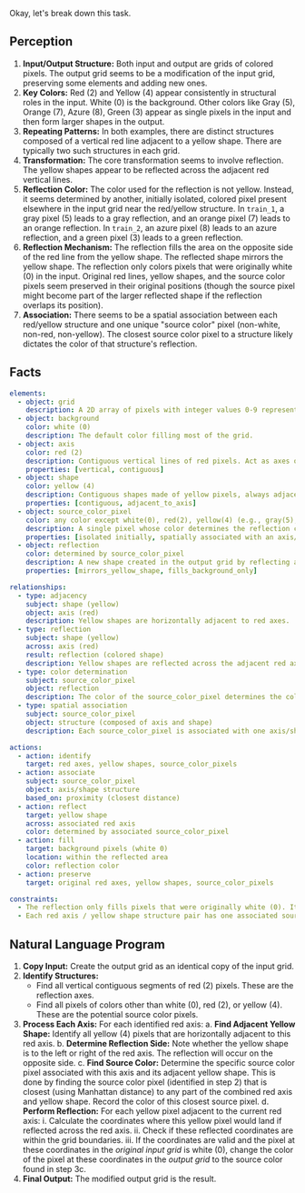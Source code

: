 Okay, let's break down this task.

## Perception

1.  **Input/Output Structure:** Both input and output are grids of colored pixels. The output grid seems to be a modification of the input grid, preserving some elements and adding new ones.
2.  **Key Colors:** Red (2) and Yellow (4) appear consistently in structural roles in the input. White (0) is the background. Other colors like Gray (5), Orange (7), Azure (8), Green (3) appear as single pixels in the input and then form larger shapes in the output.
3.  **Repeating Patterns:** In both examples, there are distinct structures composed of a vertical red line adjacent to a yellow shape. There are typically two such structures in each grid.
4.  **Transformation:** The core transformation seems to involve reflection. The yellow shapes appear to be reflected across the adjacent red vertical lines.
5.  **Reflection Color:** The color used for the reflection is not yellow. Instead, it seems determined by another, initially isolated, colored pixel present elsewhere in the input grid near the red/yellow structure. In `train_1`, a gray pixel (5) leads to a gray reflection, and an orange pixel (7) leads to an orange reflection. In `train_2`, an azure pixel (8) leads to an azure reflection, and a green pixel (3) leads to a green reflection.
6.  **Reflection Mechanism:** The reflection fills the area on the opposite side of the red line from the yellow shape. The reflected shape mirrors the yellow shape. The reflection only colors pixels that were originally white (0) in the input. Original red lines, yellow shapes, and the source color pixels seem preserved in their original positions (though the source pixel might become part of the larger reflected shape if the reflection overlaps its position).
7.  **Association:** There seems to be a spatial association between each red/yellow structure and one unique "source color" pixel (non-white, non-red, non-yellow). The closest source color pixel to a structure likely dictates the color of that structure's reflection.

## Facts


```yaml
elements:
  - object: grid
    description: A 2D array of pixels with integer values 0-9 representing colors.
  - object: background
    color: white (0)
    description: The default color filling most of the grid.
  - object: axis
    color: red (2)
    description: Contiguous vertical lines of red pixels. Act as axes of reflection.
    properties: [vertical, contiguous]
  - object: shape
    color: yellow (4)
    description: Contiguous shapes made of yellow pixels, always adjacent to a red axis.
    properties: [contiguous, adjacent_to_axis]
  - object: source_color_pixel
    color: any color except white(0), red(2), yellow(4) (e.g., gray(5), orange(7), azure(8), green(3))
    description: A single pixel whose color determines the reflection color for a nearby axis/shape structure.
    properties: [isolated initially, spatially associated with an axis/shape structure]
  - object: reflection
    color: determined by source_color_pixel
    description: A new shape created in the output grid by reflecting a yellow shape across a red axis.
    properties: [mirrors_yellow_shape, fills_background_only]

relationships:
  - type: adjacency
    subject: shape (yellow)
    object: axis (red)
    description: Yellow shapes are horizontally adjacent to red axes.
  - type: reflection
    subject: shape (yellow)
    across: axis (red)
    result: reflection (colored shape)
    description: Yellow shapes are reflected across the adjacent red axis.
  - type: color determination
    subject: source_color_pixel
    object: reflection
    description: The color of the source_color_pixel determines the color of the reflection associated with the nearby axis/shape structure. The closest source_color_pixel dictates the color.
  - type: spatial association
    subject: source_color_pixel
    object: structure (composed of axis and shape)
    description: Each source_color_pixel is associated with one axis/shape structure, typically based on proximity.

actions:
  - action: identify
    target: red axes, yellow shapes, source_color_pixels
  - action: associate
    subject: source_color_pixel
    object: axis/shape structure
    based_on: proximity (closest distance)
  - action: reflect
    target: yellow shape
    across: associated red axis
    color: determined by associated source_color_pixel
  - action: fill
    target: background pixels (white 0)
    location: within the reflected area
    color: reflection color
  - action: preserve
    target: original red axes, yellow shapes, source_color_pixels

constraints:
  - The reflection only fills pixels that were originally white (0). It does not overwrite existing non-white pixels.
  - Each red axis / yellow shape structure pair has one associated source color.
```


## Natural Language Program

1.  **Copy Input:** Create the output grid as an identical copy of the input grid.
2.  **Identify Structures:**
    *   Find all vertical contiguous segments of red (2) pixels. These are the reflection axes.
    *   Find all pixels of colors other than white (0), red (2), or yellow (4). These are the potential source color pixels.
3.  **Process Each Axis:** For each identified red axis:
    a.  **Find Adjacent Yellow Shape:** Identify all yellow (4) pixels that are horizontally adjacent to this red axis.
    b.  **Determine Reflection Side:** Note whether the yellow shape is to the left or right of the red axis. The reflection will occur on the opposite side.
    c.  **Find Source Color:** Determine the specific source color pixel associated with this axis and its adjacent yellow shape. This is done by finding the source color pixel (identified in step 2) that is closest (using Manhattan distance) to any part of the combined red axis and yellow shape. Record the color of this closest source pixel.
    d.  **Perform Reflection:** For each yellow pixel adjacent to the current red axis:
        i.  Calculate the coordinates where this yellow pixel would land if reflected across the red axis.
        ii. Check if these reflected coordinates are within the grid boundaries.
        iii. If the coordinates are valid and the pixel at these coordinates in the *original input grid* is white (0), change the color of the pixel at these coordinates in the *output grid* to the source color found in step 3c.
4.  **Final Output:** The modified output grid is the result.